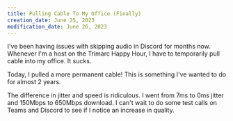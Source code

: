 ```yaml
---
title: Pulling Cable To My Office (Finally)
creation_date: June 25, 2023
modification_date: June 26, 2023
---
```

I've been having issues with skipping audio in Discord for months now. Whenever I'm a host on the Trimarc Happy Hour, I have to temporarily pull cable into my office. It sucks.

Today, I pulled a more permanent cable! This is something I've wanted to do for almost 2 years.

The difference in jitter and speed is ridiculous. I went from 7ms to 0ms jitter and 150Mbps to 650Mbps download. I can't wait to do some test calls on Teams and Discord to see if I notice an increase in quality.
